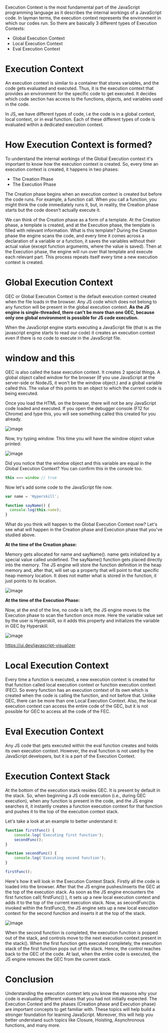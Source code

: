 Execution Context is the most fundamental part of the JavaScript programming language as it describes the internal workings of a JavaScript code. In layman terms, the execution context represents the environment in which our codes run. So there are basically 3 different types of Execution Contexts:

- Global Execution Context
- Local Execution Context
- Eval Execution Context


# Execution Context
An execution context is similar to a container that stores variables, and the code gets evaluated and executed. Thus, it is the execution context that provides an environment for the specific code to get executed. It decides which code section has access to the functions, objects, and variables used in the code.

In JS, we have different types of code, i.e the code is in a global context, local context, or in eval function. Each of these different types of code is evaluated within a dedicated execution context.

# How Execution Context is formed?
To understand the internal workings of the Global Execution context it's important to know how the execution context is created. So, every time an execution context is created, it happens in two phases:

- The Creation Phase
- The Execution Phase

The Creation phase begins when an execution context is created but before the code runs. For example, a function call. When you call a function, you might think the code immediately runs it, but, in reality, the Creation phase starts but the code doesn’t actually execute it.

We can think of the Creation phase as a form of a template. At the Creation phase, a template is created, and at the Execution phase, the template is filled with relevant information. What is this template? During the Creation phase the engine scans the code, and every time it comes across a declaration of a variable or a function, it saves the variables without their actual value (except function arguments, where the value is saved). Then at the Execution phase, the engine will run over that template and execute each relevant part. This process repeats itself every time a new execution context is created.

# Global Execution Context
GEC or Global Execution Context is the default execution context created when the file loads in the browser. Any JS code which does not belong to any function will be present in the global execution context. **As the JS engine is single-threaded, there can't be more than one GEC, because only one global environment is possible for JS code execution.**

When the JavaScript engine starts executing a JavaScript file (that is as the javascript engine starts to read our code) it creates an execution context even if there is no code to execute in the JavaScript file.

# window and this
GEC is also called the base execution context. It creates 2 special things. A global object called window for the browser (If you use JavaScript at the server-side or NodeJS, it won't be the window object.) and a global variable called this. The value of this points to an object to which the current code is being executed.

Once you load the HTML on the browser, there will not be any JavaScript code loaded and executed. If you open the debugger console (F12 for Chrome) and type this, you will see something called this created for you already.

![image](https://user-images.githubusercontent.com/25152105/185303741-63852359-ef04-49ac-9d89-7fc6be5a93b9.png)

Now, try typing window. This time you will have the window object value printed:

![image](https://user-images.githubusercontent.com/25152105/185303793-184ab0cd-7f0f-4f6a-9156-b529c8498c45.png)

Did you notice that the window object and this variable are equal in the Global Execution Context? You can confirm this in the console too.
```javascript
this === window // true
```
Now let's add some code to the JavaScript file now.
```javascript
var name = 'Hyperskill';

function sayName() {
  console.log(this.name); 
}
```

What do you think will happen to the Global Execution Context now? Let's see what will happen in the Creation phase and Execution phase that you've studied above.

**At the time of the Creation phase:**

Memory gets allocated for name and sayName(). name gets initialized by a special value called undefined. The sayName() function gets placed directly into the memory. The JS engine will store the function definition in the heap memory and, after that, will set up a property that will point to that specific heap memory location. It does not matter what is stored in the function, it just points to its location.

![image](https://user-images.githubusercontent.com/25152105/185304211-864c559e-6036-49cf-a5b3-b0410bb43a85.png)

**At the time of the Execution Phase:**

Now, at the end of the line, no code is left, the JS engine moves to the Execution phase to scan the function once more. Here the variable value set by the user is Hyperskill, so it adds this property and initializes the variable in GEC by Hyperskill.

![image](https://user-images.githubusercontent.com/25152105/185304310-4c91b8c5-d724-42ec-95e1-3fa9fde3a37a.png)

https://ui.dev/javascript-visualizer

# Local Execution Context
Every time a function is executed, a new execution context is created for that function called local execution context or function execution context (FEC). So every function has an execution context of its own which is created when the code is calling the function, and not before that. Unlike GEC, there can be more than one Local Execution Context. Also, the local execution context can access the entire code of the GEC, but it is not possible for GEC to access all the code of the FEC.

# Eval Execution Context
Any JS code that gets executed within the eval function creates and holds its own execution context. However, the eval function is not used by the JavaScript developers, but it is a part of the Execution Context.

# Execution Context Stack
At the bottom of the execution stack resides GEC. It is present by default in the stack. So, when beginning a JS code execution (i.e., during GEC execution), when any function is present in the code, and the JS engine searches it, it instantly creates a function execution context for that function and pushes it to the top of the execution context stack.

Let's take a look at an example to better understand it:
```javascript
function firstFunc() {
    console.log('Executing first function');
    secondFunc();
}

function secondFunc() {
    console.log('Executing second function');
}

firstFunc();
```

Here's how it will look in the Execution Context Stack. Firstly all the code is loaded into the browser. After that the JS engine pushes/inserts the GEC at the top of the execution stack. As soon as the JS engine encounters the first function call( firstFunc() ), it sets up a new local execution context and adds it to the top of the current execution stack. Now, as secondFunc()is invoked within the firstFunc(), the JS engine sets up a new local execution context for the second function and inserts it at the top of the stack.

![image](https://user-images.githubusercontent.com/25152105/185305503-101681b1-dcdf-4c4c-b286-44aa7e13efc2.png)

When the second function is completed, the execution function is popped out of the stack, and controls move to the next execution context present in the stack(). When the first function gets executed completely, the execution stack of the first function pops out of the stack. Hence, the control reaches back to the GEC of the code. At last, when the entire code is executed, the JS engine removes the GEC from the current stack.

# Conclusion
Understanding the execution context lets you know the reasons why your code is evaluating different values that you had not initially expected. The Execution Context and the phases (Creation phase and Execution phase) are important concepts to get familiar with. These topics will help build a stronger foundation for learning JavaScript. Moreover, this will help you better understand such topics like Closure, Hoisting, Asynchronous functions, and many more.
